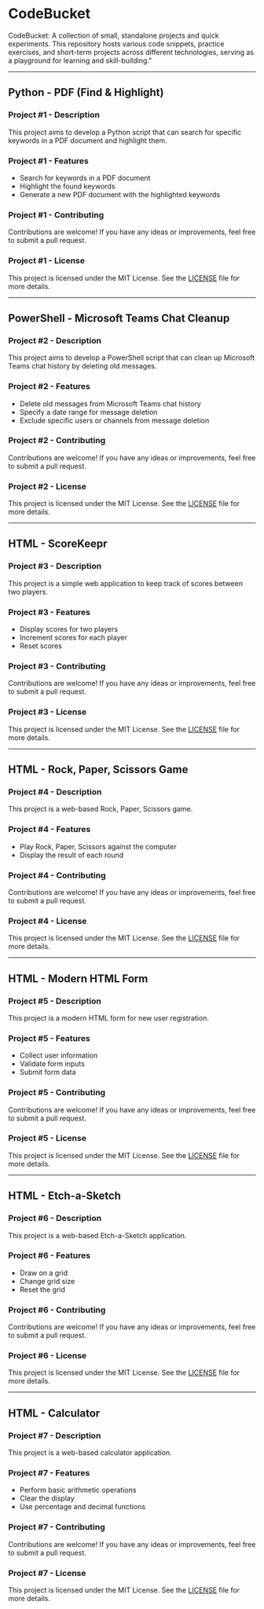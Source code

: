 # CodeBucket

CodeBucket: A collection of small, standalone projects and quick experiments. This repository hosts various code snippets, practice exercises, and short-term projects across different technologies, serving as a playground for learning and skill-building."

---

## Python - PDF (Find & Highlight)

### Project #1 - Description

This project aims to develop a Python script that can search for specific keywords in a PDF document and highlight them.

### Project #1 - Features

- Search for keywords in a PDF document
- Highlight the found keywords
- Generate a new PDF document with the highlighted keywords

### Project #1 - Contributing

Contributions are welcome! If you have any ideas or improvements, feel free to submit a pull request.

### Project #1 - License

This project is licensed under the MIT License. See the [LICENSE](LICENSE) file for more details.

---

## PowerShell - Microsoft Teams Chat Cleanup

### Project #2 - Description

This project aims to develop a PowerShell script that can clean up Microsoft Teams chat history by deleting old messages.

### Project #2 - Features

- Delete old messages from Microsoft Teams chat history
- Specify a date range for message deletion
- Exclude specific users or channels from message deletion

### Project #2 - Contributing

Contributions are welcome! If you have any ideas or improvements, feel free to submit a pull request.

### Project #2 - License

This project is licensed under the MIT License. See the [LICENSE](LICENSE) file for more details.

---

## HTML - ScoreKeepr

### Project #3 - Description

This project is a simple web application to keep track of scores between two players.

### Project #3 - Features

- Display scores for two players
- Increment scores for each player
- Reset scores

### Project #3 - Contributing

Contributions are welcome! If you have any ideas or improvements, feel free to submit a pull request.

### Project #3 - License

This project is licensed under the MIT License. See the [LICENSE](LICENSE) file for more details.

---

## HTML - Rock, Paper, Scissors Game

### Project #4 - Description

This project is a web-based Rock, Paper, Scissors game.

### Project #4 - Features

- Play Rock, Paper, Scissors against the computer
- Display the result of each round

### Project #4 - Contributing

Contributions are welcome! If you have any ideas or improvements, feel free to submit a pull request.

### Project #4 - License

This project is licensed under the MIT License. See the [LICENSE](LICENSE) file for more details.

---

## HTML - Modern HTML Form

### Project #5 - Description

This project is a modern HTML form for new user registration.

### Project #5 - Features

- Collect user information
- Validate form inputs
- Submit form data

### Project #5 - Contributing

Contributions are welcome! If you have any ideas or improvements, feel free to submit a pull request.

### Project #5 - License

This project is licensed under the MIT License. See the [LICENSE](LICENSE) file for more details.

---

## HTML - Etch-a-Sketch

### Project #6 - Description

This project is a web-based Etch-a-Sketch application.

### Project #6 - Features

- Draw on a grid
- Change grid size
- Reset the grid

### Project #6 - Contributing

Contributions are welcome! If you have any ideas or improvements, feel free to submit a pull request.

### Project #6 - License

This project is licensed under the MIT License. See the [LICENSE](LICENSE) file for more details.

---

## HTML - Calculator

### Project #7 - Description

This project is a web-based calculator application.

### Project #7 - Features

- Perform basic arithmetic operations
- Clear the display
- Use percentage and decimal functions

### Project #7 - Contributing

Contributions are welcome! If you have any ideas or improvements, feel free to submit a pull request.

### Project #7 - License

This project is licensed under the MIT License. See the [LICENSE](LICENSE) file for more details.
